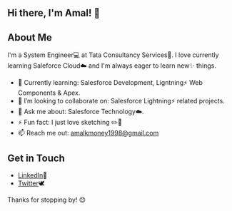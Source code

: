 ## Hi there, I'm Amal! 👋

## About Me
I'm a System Engineer💻 at Tata Consultancy Services🏢. I love currently learning Saleforce Cloud☁️ and I'm always eager to learn new✨ things.

- 🌱 Currently learning: Salesforce Development, Ligntning⚡ Web Components & Apex.
- 👯 I’m looking to collaborate on: Salesforce Lightning⚡ related projects.
- 💬 Ask me about: Salesforce Technology☁️.
- ⚡ Fun fact: I just love sketching ✏️🎨
- 📫 Reach me out: amalkmoney1998@gmail.com

## Get in Touch
- [LinkedIn](https://www.linkedin.com/in/amalkmoney/)🔗
- [Twitter](https://x.com/amalkmoney)🕊️

Thanks for stopping by! 😊
